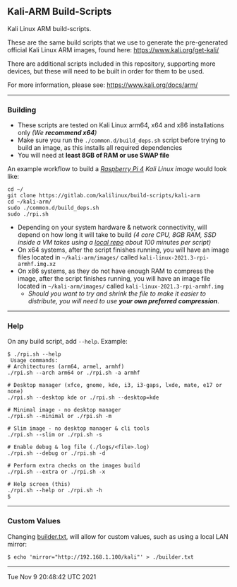 ## Kali-ARM Build-Scripts

Kali Linux ARM build-scripts.

These are the same build scripts that we use to generate the pre-generated official Kali Linux ARM images, found here: https://www.kali.org/get-kali/

There are additional scripts included in this repository, supporting more devices, but these will need to be built in order for them to be used.

For more information, please see: https://www.kali.org/docs/arm/

- - -

### Building

- These scripts are tested on Kali Linux arm64, x64 and x86 installations only _(We **recommend x64**)_
- Make sure you run the `./common.d/build_deps.sh` script before trying to build an image, as this installs all required dependencies
- You will need at **least 8GB of RAM or use SWAP file**

An example workflow to build a _[Raspberry Pi 4](https://www.kali.org/docs/arm/raspberry-pi-4/) Kali Linux image_ would look like:

```
cd ~/
git clone https://gitlab.com/kalilinux/build-scripts/kali-arm
cd ~/kali-arm/
sudo ./common.d/build_deps.sh
sudo ./rpi.sh
```

- Depending on your system hardware & network connectivity, will depend on how long it will take to build _(4 core CPU, 8GB RAM, SSD inside a VM takes using a [local repo](https://www.kali.org/docs/community/setting-up-a-kali-linux-mirror/) about 100 minutes per script)_
- On x64 systems, after the script finishes running, you will have an image files located in `~/kali-arm/images/` called `kali-linux-2021.3-rpi-armhf.img.xz`
- On x86 systems, as they do not have enough RAM to compress the image, after the script finishes running, you will have an image file located in `~/kali-arm/images/` called `kali-linux-2021.3-rpi-armhf.img`
  - _Should you want to try and shrink the file to make it easier to distribute, you will need to use **your own preferred compression**_.

- - -

### Help

On any build script, add `--help`. Example:

```
$ ./rpi.sh --help
 Usage commands:
# Architectures (arm64, armel, armhf)
./rpi.sh --arch arm64 or ./rpi.sh -a armhf

# Desktop manager (xfce, gnome, kde, i3, i3-gaps, lxde, mate, e17 or none)
./rpi.sh --desktop kde or ./rpi.sh --desktop=kde

# Minimal image - no desktop manager
./rpi.sh --minimal or ./rpi.sh -m

# Slim image - no desktop manager & cli tools
./rpi.sh --slim or ./rpi.sh -s

# Enable debug & log file (./logs/<file>.log)
./rpi.sh --debug or ./rpi.sh -d

# Perform extra checks on the images build
./rpi.sh --extra or ./rpi.sh -x

# Help screen (this)
./rpi.sh --help or ./rpi.sh -h
$
```

- - -

### Custom Values

Changing [builder.txt](builder.txt.example), will allow for custom values, such as using a local LAN mirror:

```
$ echo 'mirror="http://192.168.1.100/kali"' > ./builder.txt
```

- - -

Tue Nov 9 20:48:42 UTC 2021

